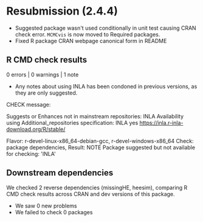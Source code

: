 
# Resubmission (2.4.4)

* Suggested package wasn't used conditionally in unit test causing CRAN check error. `MCMCvis` is now moved to Required packages.
* Fixed R package CRAN webpage canonical form in README

## R CMD check results

0 errors | 0 warnings | 1 note

* Any notes about using INLA has been condoned in previous versions, as they are only suggested.
 
CHECK message:

  Suggests or Enhances not in mainstream repositories:
    INLA
  Availability using Additional_repositories specification:
    INLA   yes   https://inla.r-inla-download.org/R/stable/

Flavor: r-devel-linux-x86_64-debian-gcc, r-devel-windows-x86_64
Check: package dependencies, Result: NOTE
  Package suggested but not available for checking: 'INLA'

## Downstream dependencies

We checked 2 reverse dependencies (missingHE, heesim), comparing R CMD check results across CRAN and dev versions of this package.

* We saw 0 new problems
* We failed to check 0 packages

